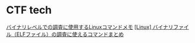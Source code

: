 # CTF tech  
[バイナリレベルでの調査に使用するLinuxコマンドメモ](https://qiita.com/rsooo/items/bb91071685f447ce29db)
[[Linux] バイナリファイル（ELFファイル）の調査に使えるコマンドまとめ](https://qiita.com/koara-local/items/7a34f42c7257e5573f8c)

